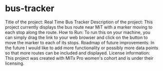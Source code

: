 # bus-tracker
Title of the project: Real Time Bus Tracker
Description of the project: This project currently displays the bus route near MiT with a marker moving to each stop along the route.
How to Run: To run this on your machine, you can simply drag the link to your web browser and click on the button to move the marker to each of its stops.
Roadmap of future improvements: In the future I would like to add more functionality or possibly more data points so that more routes can be included and displayed.
License information: This project was created with MITx Pro women's cohort and is under their licensing.
